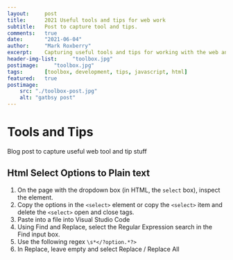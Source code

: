 ```yaml
---
layout:     post
title:      2021 Useful tools and tips for web work
subtitle:   Post to capture tool and tips.
comments:   true
date:       "2021-06-04"
author:     "Mark Roxberry"
excerpt:    Capturing useful tools and tips for working with the web and data
header-img-list:     "toolbox.jpg"
postimage:     "toolbox.jpg"
tags:       [toolbox, development, tips, javascript, html]
featured:   true
postimage: 
    src: "./toolbox-post.jpg"
    alt: "gatbsy post"
---
```

# Tools and Tips

Blog post to capture useful web tool and tip stuff

<!-- ## Sitesucker, curl  -->

## Html Select Options to Plain text

1. On the page with the dropdown box (in HTML, the `select` box), inspect the element.
1. Copy the options in the `<select>` element or copy the `<select>` item and delete the `<select>` open and close tags.
1. Paste into a file into Visual Studio Code
1. Using Find and Replace, select the Regular Expression search in the Find input box.
1. Use the following regex `\s*</?option.*?>`
1. In Replace, leave empty and select Replace / Replace All